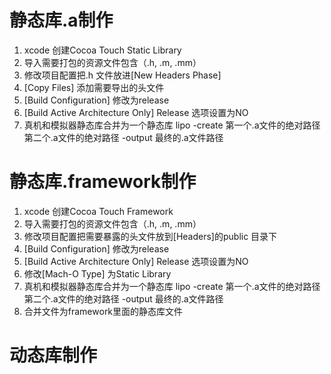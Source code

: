 # 静态库.a制作
1. xcode 创建Cocoa Touch Static Library
2. 导入需要打包的资源文件包含（.h, .m, .mm）
3. 修改项目配置把.h 文件放进[New Headers Phase]
4. [Copy Files] 添加需要导出的头文件
5. [Build Configuration] 修改为release 
6. [Build Active Architecture Only] Release 选项设置为NO
7. 真机和模拟器静态库合并为一个静态库 lipo -create 第一个.a文件的绝对路径 第二个.a文件的绝对路径 -output 最终的.a文件路径

# 静态库.framework制作
1. xcode 创建Cocoa Touch Framework
2. 导入需要打包的资源文件包含（.h, .m, .mm）
3. 修改项目配置把需要暴露的头文件放到[Headers]的public 目录下
4. [Build Configuration] 修改为release 
5. [Build Active Architecture Only] Release 选项设置为NO
6. 修改[Mach-O Type] 为Static Library
7. 真机和模拟器静态库合并为一个静态库 lipo -create 第一个.a文件的绝对路径 第二个.a文件的绝对路径 -output 最终的.a文件路径
8. 合并文件为framework里面的静态库文件


# 动态库制作

